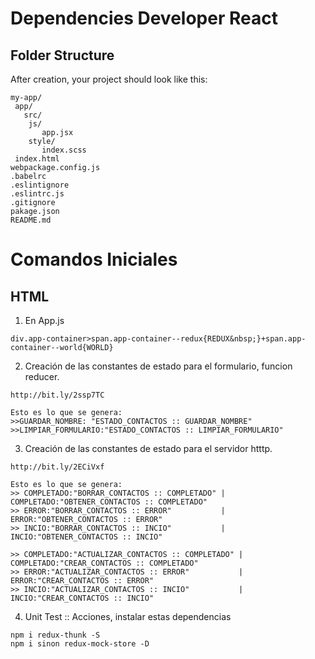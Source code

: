 # Dependencies Developer React

## Folder Structure

After creation, your project should look like this:

```
my-app/
 app/
   src/
    js/
       app.jsx
    style/
       index.scss
 index.html
webpackage.config.js
.babelrc
.eslintignore
.eslintrc.js
.gitignore
pakage.json
README.md
```
# Comandos Iniciales
## HTML
1. En App.js
```
div.app-container>span.app-container--redux{REDUX&nbsp;}+span.app-container--world{WORLD}
```
2. Creación de las constantes de estado para el formulario, funcion reducer.
```
http://bit.ly/2ssp7TC

Esto es lo que se genera:
>>GUARDAR_NOMBRE: "ESTADO_CONTACTOS :: GUARDAR_NOMBRE"
>>LIMPIAR_FORMULARIO:"ESTADO_CONTACTOS :: LIMPIAR_FORMULARIO"
```
3. Creación de las constantes de estado para el servidor htttp.
```
http://bit.ly/2ECiVxf

Esto es lo que se genera:
>> COMPLETADO:"BORRAR_CONTACTOS :: COMPLETADO" | COMPLETADO:"OBTENER_CONTACTOS :: COMPLETADO"
>> ERROR:"BORRAR_CONTACTOS :: ERROR"           | ERROR:"OBTENER_CONTACTOS :: ERROR"
>> INCIO:"BORRAR_CONTACTOS :: INCIO"           | INCIO:"OBTENER_CONTACTOS :: INCIO"

>> COMPLETADO:"ACTUALIZAR_CONTACTOS :: COMPLETADO" | COMPLETADO:"CREAR_CONTACTOS :: COMPLETADO"
>> ERROR:"ACTUALIZAR_CONTACTOS :: ERROR"           | ERROR:"CREAR_CONTACTOS :: ERROR"
>> INCIO:"ACTUALIZAR_CONTACTOS :: INCIO"           | INCIO:"CREAR_CONTACTOS :: INCIO"

```

4. Unit Test :: Acciones, instalar estas dependencias 
```
npm i redux-thunk -S
npm i sinon redux-mock-store -D
```

